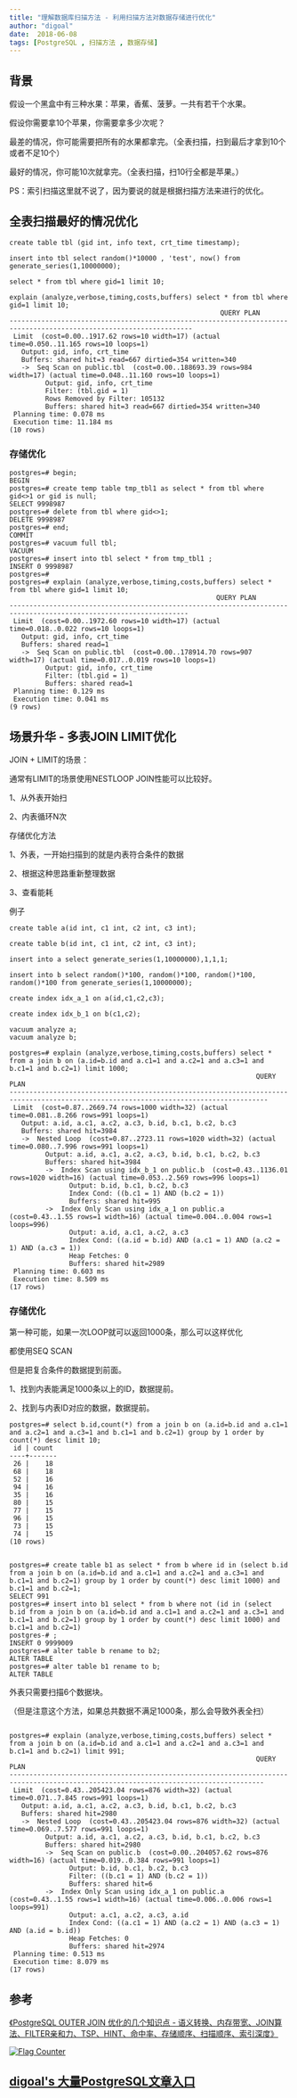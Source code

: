```yaml
---
title: "理解数据库扫描方法 - 利用扫描方法对数据存储进行优化"
author: "digoal"
date:  2018-06-08
tags: [PostgreSQL , 扫描方法 , 数据存储]
---
```

## 背景    
假设一个黑盒中有三种水果：苹果，香蕉、菠萝。一共有若干个水果。  
  
假设你需要拿10个苹果，你需要拿多少次呢？  
  
最差的情况，你可能需要把所有的水果都拿完。（全表扫描，扫到最后才拿到10个或者不足10个）  
  
最好的情况，你可能10次就拿完。（全表扫描，扫10行全都是苹果。）  
  
PS：索引扫描这里就不说了，因为要说的就是根据扫描方法来进行的优化。  
  
## 全表扫描最好的情况优化  
  
```  
create table tbl (gid int, info text, crt_time timestamp);  
  
insert into tbl select random()*10000 , 'test', now() from generate_series(1,10000000);  
  
select * from tbl where gid=1 limit 10;  
  
explain (analyze,verbose,timing,costs,buffers) select * from tbl where gid=1 limit 10;  
                                                     QUERY PLAN                                                       
--------------------------------------------------------------------------------------------------------------------  
 Limit  (cost=0.00..1917.62 rows=10 width=17) (actual time=0.050..11.165 rows=10 loops=1)  
   Output: gid, info, crt_time  
   Buffers: shared hit=3 read=667 dirtied=354 written=340  
   ->  Seq Scan on public.tbl  (cost=0.00..188693.39 rows=984 width=17) (actual time=0.048..11.160 rows=10 loops=1)  
         Output: gid, info, crt_time  
         Filter: (tbl.gid = 1)  
         Rows Removed by Filter: 105132  
         Buffers: shared hit=3 read=667 dirtied=354 written=340  
 Planning time: 0.078 ms  
 Execution time: 11.184 ms  
(10 rows)  
```  
  
### 存储优化  
  
```  
postgres=# begin;  
BEGIN  
postgres=# create temp table tmp_tbl1 as select * from tbl where gid<>1 or gid is null;  
SELECT 9998987  
postgres=# delete from tbl where gid<>1;  
DELETE 9998987  
postgres=# end;  
COMMIT  
postgres=# vacuum full tbl;  
VACUUM  
postgres=# insert into tbl select * from tmp_tbl1 ;  
INSERT 0 9998987  
postgres=#   
postgres=# explain (analyze,verbose,timing,costs,buffers) select * from tbl where gid=1 limit 10;  
                                                    QUERY PLAN                                                       
-------------------------------------------------------------------------------------------------------------------  
 Limit  (cost=0.00..1972.60 rows=10 width=17) (actual time=0.018..0.022 rows=10 loops=1)  
   Output: gid, info, crt_time  
   Buffers: shared read=1  
   ->  Seq Scan on public.tbl  (cost=0.00..178914.70 rows=907 width=17) (actual time=0.017..0.019 rows=10 loops=1)  
         Output: gid, info, crt_time  
         Filter: (tbl.gid = 1)  
         Buffers: shared read=1  
 Planning time: 0.129 ms  
 Execution time: 0.041 ms  
(9 rows)  
```  
  
## 场景升华 - 多表JOIN LIMIT优化  
  
JOIN + LIMIT的场景：  
  
通常有LIMIT的场景使用NESTLOOP JOIN性能可以比较好。  
  
1、从外表开始扫  
  
2、内表循环N次  
  
存储优化方法  
  
1、外表，一开始扫描到的就是内表符合条件的数据  
  
2、根据这种思路重新整理数据  
  
3、查看能耗  
  
例子  
  
```  
create table a(id int, c1 int, c2 int, c3 int);  
  
create table b(id int, c1 int, c2 int, c3 int);  
  
insert into a select generate_series(1,10000000),1,1,1;  
  
insert into b select random()*100, random()*100, random()*100, random()*100 from generate_series(1,10000000);  
  
create index idx_a_1 on a(id,c1,c2,c3);  
  
create index idx_b_1 on b(c1,c2);  
  
vacuum analyze a;  
vacuum analyze b;  
  
postgres=# explain (analyze,verbose,timing,costs,buffers) select * from a join b on (a.id=b.id and a.c1=1 and a.c2=1 and a.c3=1 and b.c1=1 and b.c2=1) limit 1000;  
                                                              QUERY PLAN                                                                 
---------------------------------------------------------------------------------------------------------------------------------------  
 Limit  (cost=0.87..2669.74 rows=1000 width=32) (actual time=0.081..8.266 rows=991 loops=1)  
   Output: a.id, a.c1, a.c2, a.c3, b.id, b.c1, b.c2, b.c3  
   Buffers: shared hit=3984  
   ->  Nested Loop  (cost=0.87..2723.11 rows=1020 width=32) (actual time=0.080..7.996 rows=991 loops=1)  
         Output: a.id, a.c1, a.c2, a.c3, b.id, b.c1, b.c2, b.c3  
         Buffers: shared hit=3984  
         ->  Index Scan using idx_b_1 on public.b  (cost=0.43..1136.01 rows=1020 width=16) (actual time=0.053..2.569 rows=996 loops=1)  
               Output: b.id, b.c1, b.c2, b.c3  
               Index Cond: ((b.c1 = 1) AND (b.c2 = 1))  
               Buffers: shared hit=995  
         ->  Index Only Scan using idx_a_1 on public.a  (cost=0.43..1.55 rows=1 width=16) (actual time=0.004..0.004 rows=1 loops=996)  
               Output: a.id, a.c1, a.c2, a.c3  
               Index Cond: ((a.id = b.id) AND (a.c1 = 1) AND (a.c2 = 1) AND (a.c3 = 1))  
               Heap Fetches: 0  
               Buffers: shared hit=2989  
 Planning time: 0.603 ms  
 Execution time: 8.509 ms  
(17 rows)  
```  
  
### 存储优化  
  
第一种可能，如果一次LOOP就可以返回1000条，那么可以这样优化  
  
都使用SEQ SCAN  
  
但是把复合条件的数据提到前面。  
  
1、找到内表能满足1000条以上的ID，数据提前。  
  
2、找到与内表ID对应的数据，数据提前。  
  
```  
postgres=# select b.id,count(*) from a join b on (a.id=b.id and a.c1=1 and a.c2=1 and a.c3=1 and b.c1=1 and b.c2=1) group by 1 order by count(*) desc limit 10;  
 id | count   
----+-------  
 26 |    18  
 68 |    18  
 52 |    16  
 94 |    16  
 35 |    16  
 80 |    15  
 77 |    15  
 96 |    15  
 73 |    15  
 74 |    15  
(10 rows)  
  
  
postgres=# create table b1 as select * from b where id in (select b.id from a join b on (a.id=b.id and a.c1=1 and a.c2=1 and a.c3=1 and b.c1=1 and b.c2=1) group by 1 order by count(*) desc limit 1000) and b.c1=1 and b.c2=1;  
SELECT 991  
postgres=# insert into b1 select * from b where not (id in (select b.id from a join b on (a.id=b.id and a.c1=1 and a.c2=1 and a.c3=1 and b.c1=1 and b.c2=1) group by 1 order by count(*) desc limit 1000) and b.c1=1 and b.c2=1)  
postgres-# ;  
INSERT 0 9999009  
postgres=# alter table b rename to b2;  
ALTER TABLE  
postgres=# alter table b1 rename to b;  
ALTER TABLE  
```  
  
外表只需要扫描6个数据块。  
  
（但是注意这个方法，如果总共数据不满足1000条，那么会导致外表全扫）  
  
```  
  
postgres=# explain (analyze,verbose,timing,costs,buffers) select * from a join b on (a.id=b.id and a.c1=1 and a.c2=1 and a.c3=1 and b.c1=1 and b.c2=1) limit 991;  
                                                              QUERY PLAN                                                                
--------------------------------------------------------------------------------------------------------------------------------------  
 Limit  (cost=0.43..205423.04 rows=876 width=32) (actual time=0.071..7.845 rows=991 loops=1)  
   Output: a.id, a.c1, a.c2, a.c3, b.id, b.c1, b.c2, b.c3  
   Buffers: shared hit=2980  
   ->  Nested Loop  (cost=0.43..205423.04 rows=876 width=32) (actual time=0.069..7.577 rows=991 loops=1)  
         Output: a.id, a.c1, a.c2, a.c3, b.id, b.c1, b.c2, b.c3  
         Buffers: shared hit=2980  
         ->  Seq Scan on public.b  (cost=0.00..204057.62 rows=876 width=16) (actual time=0.019..0.384 rows=991 loops=1)  
               Output: b.id, b.c1, b.c2, b.c3  
               Filter: ((b.c1 = 1) AND (b.c2 = 1))  
               Buffers: shared hit=6  
         ->  Index Only Scan using idx_a_1 on public.a  (cost=0.43..1.55 rows=1 width=16) (actual time=0.006..0.006 rows=1 loops=991)  
               Output: a.c1, a.c2, a.c3, a.id  
               Index Cond: ((a.c1 = 1) AND (a.c2 = 1) AND (a.c3 = 1) AND (a.id = b.id))  
               Heap Fetches: 0  
               Buffers: shared hit=2974  
 Planning time: 0.513 ms  
 Execution time: 8.079 ms  
(17 rows)  
```  
  
## 参考  
  
[《PostgreSQL OUTER JOIN 优化的几个知识点 - 语义转换、内存带宽、JOIN算法、FILTER亲和力、TSP、HINT、命中率、存储顺序、扫描顺序、索引深度》](../201712/20171221_01.md)    
  
  
  
  
  
<a rel="nofollow" href="http://info.flagcounter.com/h9V1"  ><img src="http://s03.flagcounter.com/count/h9V1/bg_FFFFFF/txt_000000/border_CCCCCC/columns_2/maxflags_12/viewers_0/labels_0/pageviews_0/flags_0/"  alt="Flag Counter"  border="0"  ></a>  
  
  
  
  
  
  
## [digoal's 大量PostgreSQL文章入口](https://github.com/digoal/blog/blob/master/README.md "22709685feb7cab07d30f30387f0a9ae")
  
